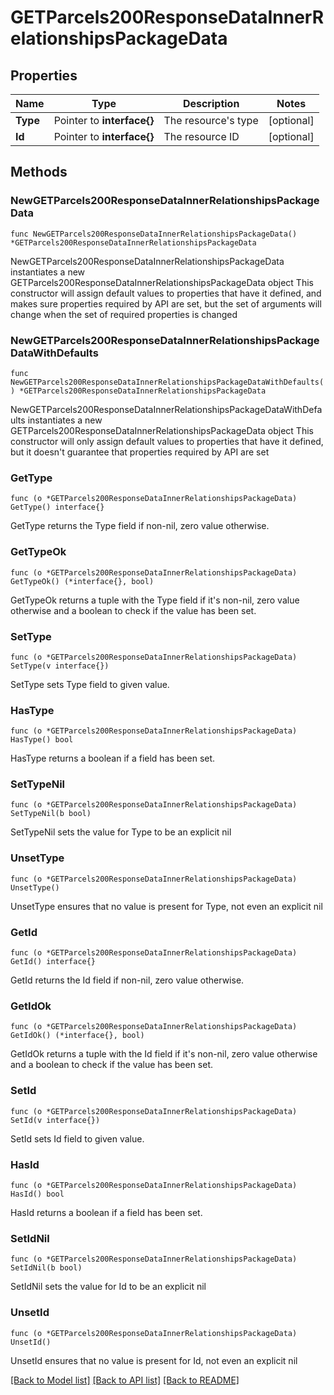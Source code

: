 # GETParcels200ResponseDataInnerRelationshipsPackageData

## Properties

Name | Type | Description | Notes
------------ | ------------- | ------------- | -------------
**Type** | Pointer to **interface{}** | The resource&#39;s type | [optional] 
**Id** | Pointer to **interface{}** | The resource ID | [optional] 

## Methods

### NewGETParcels200ResponseDataInnerRelationshipsPackageData

`func NewGETParcels200ResponseDataInnerRelationshipsPackageData() *GETParcels200ResponseDataInnerRelationshipsPackageData`

NewGETParcels200ResponseDataInnerRelationshipsPackageData instantiates a new GETParcels200ResponseDataInnerRelationshipsPackageData object
This constructor will assign default values to properties that have it defined,
and makes sure properties required by API are set, but the set of arguments
will change when the set of required properties is changed

### NewGETParcels200ResponseDataInnerRelationshipsPackageDataWithDefaults

`func NewGETParcels200ResponseDataInnerRelationshipsPackageDataWithDefaults() *GETParcels200ResponseDataInnerRelationshipsPackageData`

NewGETParcels200ResponseDataInnerRelationshipsPackageDataWithDefaults instantiates a new GETParcels200ResponseDataInnerRelationshipsPackageData object
This constructor will only assign default values to properties that have it defined,
but it doesn't guarantee that properties required by API are set

### GetType

`func (o *GETParcels200ResponseDataInnerRelationshipsPackageData) GetType() interface{}`

GetType returns the Type field if non-nil, zero value otherwise.

### GetTypeOk

`func (o *GETParcels200ResponseDataInnerRelationshipsPackageData) GetTypeOk() (*interface{}, bool)`

GetTypeOk returns a tuple with the Type field if it's non-nil, zero value otherwise
and a boolean to check if the value has been set.

### SetType

`func (o *GETParcels200ResponseDataInnerRelationshipsPackageData) SetType(v interface{})`

SetType sets Type field to given value.

### HasType

`func (o *GETParcels200ResponseDataInnerRelationshipsPackageData) HasType() bool`

HasType returns a boolean if a field has been set.

### SetTypeNil

`func (o *GETParcels200ResponseDataInnerRelationshipsPackageData) SetTypeNil(b bool)`

 SetTypeNil sets the value for Type to be an explicit nil

### UnsetType
`func (o *GETParcels200ResponseDataInnerRelationshipsPackageData) UnsetType()`

UnsetType ensures that no value is present for Type, not even an explicit nil
### GetId

`func (o *GETParcels200ResponseDataInnerRelationshipsPackageData) GetId() interface{}`

GetId returns the Id field if non-nil, zero value otherwise.

### GetIdOk

`func (o *GETParcels200ResponseDataInnerRelationshipsPackageData) GetIdOk() (*interface{}, bool)`

GetIdOk returns a tuple with the Id field if it's non-nil, zero value otherwise
and a boolean to check if the value has been set.

### SetId

`func (o *GETParcels200ResponseDataInnerRelationshipsPackageData) SetId(v interface{})`

SetId sets Id field to given value.

### HasId

`func (o *GETParcels200ResponseDataInnerRelationshipsPackageData) HasId() bool`

HasId returns a boolean if a field has been set.

### SetIdNil

`func (o *GETParcels200ResponseDataInnerRelationshipsPackageData) SetIdNil(b bool)`

 SetIdNil sets the value for Id to be an explicit nil

### UnsetId
`func (o *GETParcels200ResponseDataInnerRelationshipsPackageData) UnsetId()`

UnsetId ensures that no value is present for Id, not even an explicit nil

[[Back to Model list]](../README.md#documentation-for-models) [[Back to API list]](../README.md#documentation-for-api-endpoints) [[Back to README]](../README.md)


